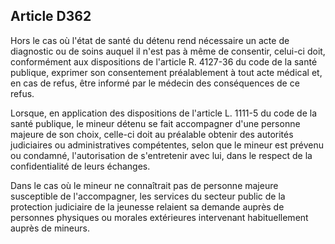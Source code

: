 Article D362
----
Hors le cas où l'état de santé du détenu rend nécessaire un acte de diagnostic
ou de soins auquel il n'est pas à même de consentir, celui-ci doit, conformément
aux dispositions de l'article R. 4127-36 du code de la santé publique, exprimer
son consentement préalablement à tout acte médical et, en cas de refus, être
informé par le médecin des conséquences de ce refus.

Lorsque, en application des dispositions de l'article L. 1111-5 du code de la
santé publique, le mineur détenu se fait accompagner d'une personne majeure de
son choix, celle-ci doit au préalable obtenir des autorités judiciaires ou
administratives compétentes, selon que le mineur est prévenu ou condamné,
l'autorisation de s'entretenir avec lui, dans le respect de la confidentialité
de leurs échanges.

Dans le cas où le mineur ne connaîtrait pas de personne majeure susceptible de
l'accompagner, les services du secteur public de la protection judiciaire de la
jeunesse relaient sa demande auprès de personnes physiques ou morales
extérieures intervenant habituellement auprès de mineurs.
